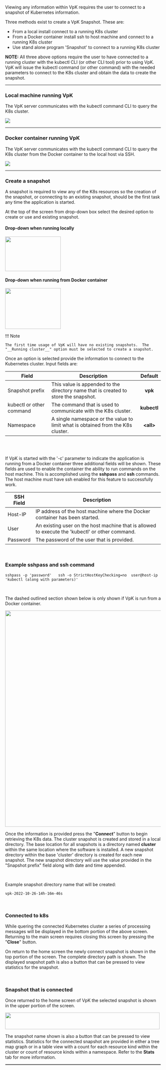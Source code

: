 

Viewing any information within VpK requires the user to connect to a snapshot of Kubernetes information.  

Three methods exist to create a VpK Snapshot.  These are:

- From a local install connect to a running K8s cluster
- From a Docker container install ssh to host machine and connect to a running K8s cluster
- Use stand alone program 'Snapshot' to connect to a running K8s cluster

__NOTE:__ All three above options require the user to have connected to a running cluster with the kubectl CLI (or other CLI tool) prior to using VpK.  VpK will issue the kubectl command (or other command) with the needed parameters to connect to the K8s cluster and obtain the data to create the snapshot. 

---

### Local machine running VpK

The VpK server communicates with the kubectl command CLI to query the K8s cluster.

<img style="float: center;" src="https://raw.githubusercontent.com/k8svisual/vpk-docs/master/docs/images/overview_local.png">

---

### Docker container running VpK

The VpK server communicates with the kubectl command CLI to query the K8s cluster from the Docker container to the local host via SSH.

<img style="float: center;" src="https://raw.githubusercontent.com/k8svisual/vpk-docs/master/docs/images/overview_container.png">

---

### Create a snapshot 

A snapshot is required to view any of the K8s resources so the creation of the snapshot, or connecting to an existing snapshot, should be the first task any time the application is started.  

At the top of the screen from drop-down box select the desired option to create or use and existing snapshot.  

#### Drop-down when running locally

<img style="float: center;" src="https://raw.githubusercontent.com/k8svisual/vpk-docs/master/docs/images/snapshot_DropDown.png" width="180" height="112">


#### Drop-down when running from Docker container

<img style="float: center;" src="https://raw.githubusercontent.com/k8svisual/vpk-docs/master/docs/images/snapshot_dropdown_container.png" width="180" height="132">


!!! Note

    The first time usage of VpK will have no existing snapshots.  The "__Running cluster__" option must be selected to create a snapshot.  

Once an option is selected provide the information to connect to the Kubernetes cluster.  Input fields are:

| Field | Description | Default |
|---|---|:---:|
| Snapshot prefix | This value is appended to the directory name that is created to store the snapshot. | __vpk__ |
| kubectl or other command | The command that is used to communicate with the K8s cluster. | __kubectl__ |
| Namespace | A single namespace or the value __<all>__ to limit what is obtained from the K8s cluster.  | __&lt;all&gt;__ |

<br><br>

If VpK is started with the '-c' parameter to indicate the application is running from a Docker container three additional fields will
be shown.  These fields are used to enable the container the ability to run commands on the host machine.  This is accomplished using the
__sshpass__ and __ssh__ commands.  The host machine must have ssh enabled for this feature to successfully work.

| SSH Field | Description |
|---|---|
| Host-IP | IP address of the host machine where the Docker container has been started. |
| User | An existing user on the host machine that is allowed to execute the 'kubectl' or other command. |
| Password | The password of the user that is provided.  |

<br>

### Example sshpass and ssh command

```
sshpass -p 'password'   ssh -o StrictHostKeyChecking=no  user@host-ip  'kubectl (along with parameters)'
```

<br>

The dashed outlined section shown below is only shown if VpK is run from a Docker container.

<img style="float: center;" src="https://raw.githubusercontent.com/k8svisual/vpk-docs/master/docs/images/snapshot_ssh_parms.png" width="700" height="700">


Once the information is provided press the "__Connect__" button to begin retrieving the K8s data.  The cluster snapshot is created and stored in a local directory.  The base location for all snapshots is a directory named __cluster__ within the same location where the software is installed.  A new snapshot directory within the base 'cluster' directory is created for each new snapshot.  The new snapshot directory will use the value provided in the "Snapshot prefix" field along with date and time appended.  

<br>

Example snapshot directory name that will be created: 
```
vpk-2022-10-26-14h-16m-46s
```
<br>

### Connected to k8s

While quering the connected Kubernetes cluster a series of processing messages will be displayed in the bottom portion of the above screen.  Returning to the main screen requires closing this screen by pressing the "__Close__" button.

On return to the home screen the newly connect snapshot is shown in the top portion of the screen.  The complete directory path is shown.  The displayed snapshot path is also a button that can be pressed to view statistics for the snapshot.

<br>

### Snapshot that is connected

Once returned to the home screen of VpK the selected snapshot is shown in the upper portion of the screen.

<img style="float: center;" src="https://raw.githubusercontent.com/k8svisual/vpk-docs/master/docs/images/snapshot_Name.png" width="500" height="54">

The snapshot name shown is also a button that can be pressed to view statistics.  Statistics for the connected snapshot are provided in either a tree map graph or in a table view with a count for each resource kind within the cluster or count of resource kinds within a namespace.  Refer to the __Stats__ tab for more information.

<hr style="border:1px solid #aaaaaa">


